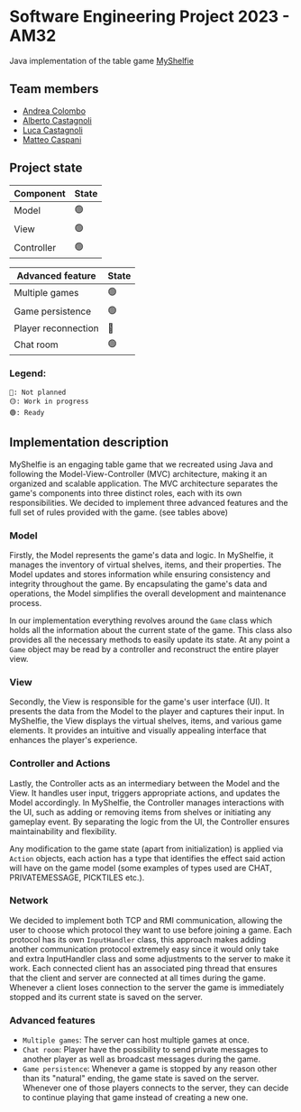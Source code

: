 # Software Engineering Project 2023 - AM32

Java implementation of the table
game [MyShelfie](https://www.craniocreations.it/prodotto/my-shelfie)

## Team members

- [Andrea Colombo](https://github.com/AndreaTgc)
- [Alberto Castagnoli](https://github.com/albecasta)
- [Luca Castagnoli](https://github.com/lucacasta01)
- [Matteo Caspani](https://github.com/matteocaspani)

## Project state

| Component            | State  |
|----------------------|--------|
| Model                | 🟢     |
| View                 | 🟢     |
| Controller           | 🟢     |

| Advanced feature     | State |
|----------------------|-------|
| Multiple games       | 🟢    |
| Game persistence     | 🟢    |
| Player reconnection  | 🔴    |
| Chat room            | 🟢    |



### Legend:

```
🔴: Not planned
🟡: Work in progress
🟢: Ready
```

## Implementation description

MyShelfie is an engaging table game that we recreated using Java and following the Model-View-Controller (MVC) architecture, making it an organized and scalable application. 
The MVC architecture separates the game's components into three distinct roles, each with its own responsibilities.
We decided to implement three advanced features and the full set of rules provided with the game. (see tables above)


### Model 

Firstly, the Model represents the game's data and logic. 
In MyShelfie, it manages the inventory of virtual shelves, items, and their properties. 
The Model updates and stores information while ensuring consistency and integrity throughout the game. By encapsulating the game's data and operations, the Model simplifies the overall development and maintenance process.

In our implementation everything revolves around the `Game` class which holds all the information about the current state of the game. This class also provides all the necessary methods to easily update its state.
At any point a `Game` object may be read by a controller and reconstruct the entire player view.

### View 

Secondly, the View is responsible for the game's user interface (UI). 
It presents the data from the Model to the player and captures their input. 
In MyShelfie, the View displays the virtual shelves, items, and various game elements. It provides an intuitive and visually appealing interface that enhances the player's experience.

### Controller and Actions

Lastly, the Controller acts as an intermediary between the Model and the View. It handles user input, triggers appropriate actions, and updates the Model accordingly. 
In MyShelfie, the Controller manages interactions with the UI, such as adding or removing items from shelves or initiating any gameplay event. 
By separating the logic from the UI, the Controller ensures maintainability and flexibility.

Any modification to the game state (apart from initialization) is applied via `Action` objects, each action has a type that identifies the effect said action will have on the game model (some examples of types used are CHAT, PRIVATEMESSAGE, PICKTILES etc.).

### Network

We decided to implement both TCP and RMI communication, allowing the user to choose which protocol they want to use before joining a game.
Each protocol has its own `InputHandler` class, this approach makes adding another communication protocol extremely easy since it would only take and extra InputHandler class and some adjustments to the server to make it work.
Each connected client has an associated ping thread that ensures that the client and server are connected at all times during the game. Whenever a client loses connection to the server the game is immediately stopped and its current state is saved on the server.

### Advanced features

* `Multiple games`: The server can host multiple games at once.
* `Chat room`: Player have the possibility to send private messages to another player as well as broadcast messages during the game.
* `Game persistence`: Whenever a game is stopped by any reason other than its "natural" ending, the game state is saved on the server. Whenever one of those players connects to the server, they can decide to continue playing that game instead of creating a new one.


